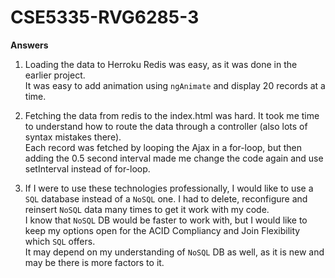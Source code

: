 CSE5335-RVG6285-3
=============

**Answers**

  1. Loading the data to Herroku Redis was easy, as it was done in the earlier project.  
  It was easy to add animation using `ngAnimate` and display 20 records at a time.  
  

  2. Fetching the data from redis to the index.html was hard. It took me time to understand how to route the data through a controller (also lots of syntax mistakes there).  
  Each record was fetched by looping the Ajax in a for-loop, but then adding the 0.5 second interval made me change the code again and use setInterval instead of for-loop.  

  3. If I were to use these technologies professionally, I would like to use a `SQL` database instead of a `NoSQL` one. I had to delete, reconfigure and reinsert `NoSQL` data many times to get it work with my code.  
  I know that `NoSQL` DB would be faster to work with, but I would like to keep my options open for the ACID Compliancy and Join Flexibility which `SQL` offers.  
  It may depend on my understanding of `NoSQL` DB as well, as it is new and may be there is more factors to it.